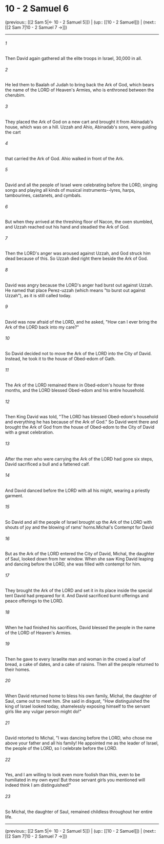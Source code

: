 # 10 - 2 Samuel 6

(previous:: [[2 Sam 5|← 10 - 2 Samuel 5]]) | (up:: [[10 - 2 Samuel]]) | (next:: [[2 Sam 7|10 - 2 Samuel 7 →]])

***


###### 1 
Then David again gathered all the elite troops in Israel, 30,000 in all. 

###### 2 
He led them to Baalah of Judah to bring back the Ark of God, which bears the name of the LORD of Heaven's Armies, who is enthroned between the cherubim. 

###### 3 
They placed the Ark of God on a new cart and brought it from Abinadab's house, which was on a hill. Uzzah and Ahio, Abinadab's sons, were guiding the cart 

###### 4 
that carried the Ark of God. Ahio walked in front of the Ark. 

###### 5 
David and all the people of Israel were celebrating before the LORD, singing songs and playing all kinds of musical instruments--lyres, harps, tambourines, castanets, and cymbals. 

###### 6 
But when they arrived at the threshing floor of Nacon, the oxen stumbled, and Uzzah reached out his hand and steadied the Ark of God. 

###### 7 
Then the LORD's anger was aroused against Uzzah, and God struck him dead because of this. So Uzzah died right there beside the Ark of God. 

###### 8 
David was angry because the LORD's anger had burst out against Uzzah. He named that place Perez-uzzah (which means "to burst out against Uzzah"), as it is still called today. 

###### 9 
David was now afraid of the LORD, and he asked, "How can I ever bring the Ark of the LORD back into my care?" 

###### 10 
So David decided not to move the Ark of the LORD into the City of David. Instead, he took it to the house of Obed-edom of Gath. 

###### 11 
The Ark of the LORD remained there in Obed-edom's house for three months, and the LORD blessed Obed-edom and his entire household. 

###### 12 
Then King David was told, "The LORD has blessed Obed-edom's household and everything he has because of the Ark of God." So David went there and brought the Ark of God from the house of Obed-edom to the City of David with a great celebration. 

###### 13 
After the men who were carrying the Ark of the LORD had gone six steps, David sacrificed a bull and a fattened calf. 

###### 14 
And David danced before the LORD with all his might, wearing a priestly garment. 

###### 15 
So David and all the people of Israel brought up the Ark of the LORD with shouts of joy and the blowing of rams' horns.Michal's Contempt for David 

###### 16 
But as the Ark of the LORD entered the City of David, Michal, the daughter of Saul, looked down from her window. When she saw King David leaping and dancing before the LORD, she was filled with contempt for him. 

###### 17 
They brought the Ark of the LORD and set it in its place inside the special tent David had prepared for it. And David sacrificed burnt offerings and peace offerings to the LORD. 

###### 18 
When he had finished his sacrifices, David blessed the people in the name of the LORD of Heaven's Armies. 

###### 19 
Then he gave to every Israelite man and woman in the crowd a loaf of bread, a cake of dates, and a cake of raisins. Then all the people returned to their homes. 

###### 20 
When David returned home to bless his own family, Michal, the daughter of Saul, came out to meet him. She said in disgust, "How distinguished the king of Israel looked today, shamelessly exposing himself to the servant girls like any vulgar person might do!" 

###### 21 
David retorted to Michal, "I was dancing before the LORD, who chose me above your father and all his family! He appointed me as the leader of Israel, the people of the LORD, so I celebrate before the LORD. 

###### 22 
Yes, and I am willing to look even more foolish than this, even to be humiliated in my own eyes! But those servant girls you mentioned will indeed think I am distinguished!" 

###### 23 
So Michal, the daughter of Saul, remained childless throughout her entire life.

***

(previous:: [[2 Sam 5|← 10 - 2 Samuel 5]]) | (up:: [[10 - 2 Samuel]]) | (next:: [[2 Sam 7|10 - 2 Samuel 7 →]])
